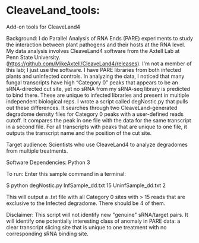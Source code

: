 # CleaveLand_tools:
Add-on tools for CleaveLand4

Background: I do Parallel Analysis of RNA Ends (PARE) experiments to study the interaction between plant pathogens and their hosts at the RNA level. My data analysis involves CleaveLand4 software from the Axtell Lab at Penn State University. (https://github.com/MikeAxtell/CleaveLand4/releases). I'm not a member of this lab; I just use the software.
I have PARE libraries from both infected plants and uninfected controls. In analyzing the data, I noticed that many fungal transcripts have high “Category 0” peaks that appears to be an sRNA-directed cut site, yet no sRNA from my sRNA-seq library is predicted to bind there. These are unique to infected libraries and present in multiple independent biological reps.
I wrote a script called degNostic.py that pulls out these differences. It searches through two CleaveLand-generated degradome density files for Category 0 peaks with a user-defined reads cutoff. It compares the peak in one file with the data for the same transcript in a second file. For all transcripts with peaks that are unique to one file, it outputs the transcript name and the position of the cut site.

Target audience: Scientists who use CleaveLand4 to analyze degradomes from multiple treatments.

Software Dependencies: Python 3

To run: Enter this sample command in a terminal:

$ python degNostic.py InfSample_dd.txt 15 UninfSample_dd.txt 2

This will output a .txt file with all Category 0 sites with > 15 reads that are exclusive to the Infected degradome. There should be 4 of them.

Disclaimer: This script will not identify new "genuine" sRNA/target pairs. It will identify one potentially interesting class of anomaly in PARE data: a clear transcript slicing site that is unique to one treatment with no corresponding sRNA binding site. 
